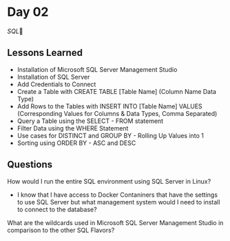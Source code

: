 # Day 02

*SQL*🫡

## Lessons Learned

- Installation of Microsoft SQL Server Management Studio
- Installation of SQL Server
- Add Credentials to Connect
- Create a Table with CREATE TABLE [Table Name] (Column Name Data Type)
- Add Rows to the Tables with INSERT INTO [Table Name] VALUES (Corresponding Values for Columns & Data Types, Comma Separated)
- Query a Table using the SELECT - FROM statement
- Filter Data using the WHERE Statement
- Use cases for DISTINCT and GROUP BY - Rolling Up Values into 1
- Sorting using ORDER BY - ASC and DESC

## Questions

How would I run the entire SQL environment using SQL Server in Linux?
- I know that I have access to Docker Contaniners that have the settings to use SQL Server but what management system would I need to install to connect to the database?

What are the wildcards used in Microsoft SQL Server Management Studio in comparison to the other SQL Flavors? 